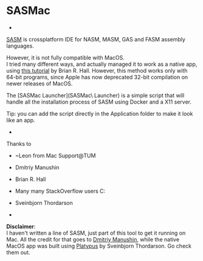 # SASMac
-

[SASM](http://dman95.github.io/SASM/) is crossplatform IDE for NASM, MASM, GAS and FASM assembly languages.

However, it is not fully compatible with MacOS.<br>
I tried many different ways, and actually managed it to work as a native app, using [this tutorial](https://sites.google.com/a/brianrhall.net/www/rss/installingsasmonamac) by Brian R. Hall. However, this method works only with 64-bit programs, since Apple has now deprecated 32-bit compilation on newer releases of MacOS.

The [SASMac Launcher](SASMac\ Launcher) is a simple script that will handle all the installation process of SASM using Docker and a X11 server.

Tip: you can add the script directly in the Application folder to make it look like an app.

-
Thanks to

- ~Leon from Mac Support@TUM
- Dmitriy Manushin
- Brian R. Hall
- Many many StackOverflow users C:
- Sveinbjorn Thordarson

-

**Disclaimer**:<br>
I haven't written a line of SASM, just part of this tool to get it running on Mac. All the credit for that goes to [Dmitriy Manushin](https://github.com/Dman95/SASM), while the native MacOS app was built using [Platypus](https://sveinbjorn.org/platypus) by Sveinbjorn Thordarson. Go check them out.